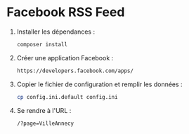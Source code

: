 # Facebook RSS Feed

1. Installer les dépendances :

    ```sh
    composer install
    ```

3. Créer une application Facebook :

    ```txt
    https://developers.facebook.com/apps/
    ```

2. Copier le fichier de configuration et remplir les données :

    ```sh
    cp config.ini.default config.ini
    ```

3. Se rendre à l'URL :

    ```sh
    /?page=VilleAnnecy
    ```
